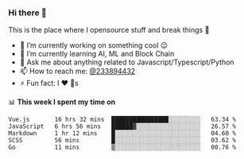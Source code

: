 ### Hi there 👋

<!--
**a233894432/a233894432** is a ✨ _special_ ✨ repository because its `README.md` (this file) appears on your GitHub profile.

Here are some ideas to get you started:

- 🔭 I’m currently working on ...
- 🌱 I’m currently learning ...
- 👯 I’m looking to collaborate on ...
- 🤔 I’m looking for help with ...
- 💬 Ask me about ...
- 📫 How to reach me: ...
- 😄 Pronouns: ...
- ⚡ Fun fact: ...
-->
 
 
This is the place where I opensource stuff and break things :rofl:

- 🔭 I’m currently working on something cool :wink:
- 🌱 I’m currently learning AI, ML and Block Chain
- 💬 Ask me about anything related to Javascript/Typescript/Python
- 📫 How to reach me: [@233894432](https://twitter.com/233894432)
- ⚡ Fun fact: I :heart: :dog:s

📊 **This week I spent my time on**
<!--START_SECTION:waka-->
```text
Vue.js       16 hrs 32 mins  ████████████████░░░░░░░░░   63.34 % 
JavaScript   6 hrs 56 mins   ██████▓░░░░░░░░░░░░░░░░░░   26.57 % 
Markdown     1 hr 12 mins    █░░░░░░░░░░░░░░░░░░░░░░░░   04.60 % 
SCSS         56 mins         █░░░░░░░░░░░░░░░░░░░░░░░░   03.62 % 
Go           11 mins         ▒░░░░░░░░░░░░░░░░░░░░░░░░   00.76 % 
```
<!--END_SECTION:waka-->
